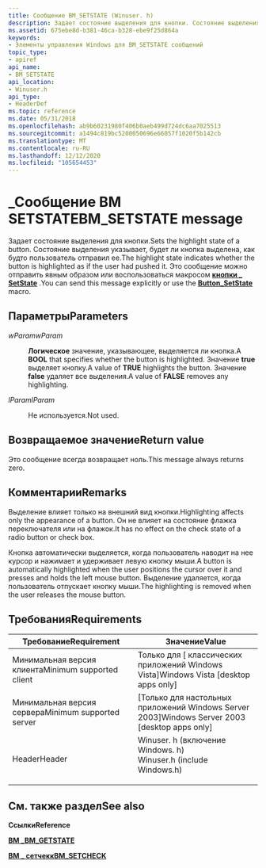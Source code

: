 ```yaml
---
title: Сообщение BM_SETSTATE (Winuser. h)
description: Задает состояние выделения для кнопки. Состояние выделения указывает, будет ли кнопка выделена, как будто пользователь отправил ее. Это сообщение можно отправить явным образом или воспользоваться \_ макросом кнопки SetState.
ms.assetid: 675ebe8d-b381-46ca-b328-ebe9f25d864a
keywords:
- Элементы управления Windows для BM_SETSTATE сообщений
topic_type:
- apiref
api_name:
- BM_SETSTATE
api_location:
- Winuser.h
api_type:
- HeaderDef
ms.topic: reference
ms.date: 05/31/2018
ms.openlocfilehash: ab9b60231980f406b0aeb499d724dc6aa7025513
ms.sourcegitcommit: a1494c819bc5200050696e66057f1020f5b142cb
ms.translationtype: MT
ms.contentlocale: ru-RU
ms.lasthandoff: 12/12/2020
ms.locfileid: "105654453"
---
```

# <a name="bm_setstate-message"></a><span data-ttu-id="195a3-106">\_Сообщение BM SETSTATE</span><span class="sxs-lookup"><span data-stu-id="195a3-106">BM\_SETSTATE message</span></span>

<span data-ttu-id="195a3-107">Задает состояние выделения для кнопки.</span><span class="sxs-lookup"><span data-stu-id="195a3-107">Sets the highlight state of a button.</span></span> <span data-ttu-id="195a3-108">Состояние выделения указывает, будет ли кнопка выделена, как будто пользователь отправил ее.</span><span class="sxs-lookup"><span data-stu-id="195a3-108">The highlight state indicates whether the button is highlighted as if the user had pushed it.</span></span> <span data-ttu-id="195a3-109">Это сообщение можно отправить явным образом или воспользоваться макросом [**кнопки \_ SetState**](/windows/desktop/api/Windowsx/nf-windowsx-button_setstate) .</span><span class="sxs-lookup"><span data-stu-id="195a3-109">You can send this message explicitly or use the [**Button\_SetState**](/windows/desktop/api/Windowsx/nf-windowsx-button_setstate) macro.</span></span>

## <a name="parameters"></a><span data-ttu-id="195a3-110">Параметры</span><span class="sxs-lookup"><span data-stu-id="195a3-110">Parameters</span></span>

<dl> <dt>

<span data-ttu-id="195a3-111">*wParam*</span><span class="sxs-lookup"><span data-stu-id="195a3-111">*wParam*</span></span> 
</dt> <dd>

<span data-ttu-id="195a3-112">**Логическое** значение, указывающее, выделяется ли кнопка.</span><span class="sxs-lookup"><span data-stu-id="195a3-112">A **BOOL** that specifies whether the button is highlighted.</span></span> <span data-ttu-id="195a3-113">Значение **true** выделяет кнопку.</span><span class="sxs-lookup"><span data-stu-id="195a3-113">A value of **TRUE** highlights the button.</span></span> <span data-ttu-id="195a3-114">Значение **false** удаляет все выделения.</span><span class="sxs-lookup"><span data-stu-id="195a3-114">A value of **FALSE** removes any highlighting.</span></span>

</dd> <dt>

<span data-ttu-id="195a3-115">*lParam*</span><span class="sxs-lookup"><span data-stu-id="195a3-115">*lParam*</span></span> 
</dt> <dd>

<span data-ttu-id="195a3-116">Не используется.</span><span class="sxs-lookup"><span data-stu-id="195a3-116">Not used.</span></span>

</dd> </dl>

## <a name="return-value"></a><span data-ttu-id="195a3-117">Возвращаемое значение</span><span class="sxs-lookup"><span data-stu-id="195a3-117">Return value</span></span>

<span data-ttu-id="195a3-118">Это сообщение всегда возвращает ноль.</span><span class="sxs-lookup"><span data-stu-id="195a3-118">This message always returns zero.</span></span>

## <a name="remarks"></a><span data-ttu-id="195a3-119">Комментарии</span><span class="sxs-lookup"><span data-stu-id="195a3-119">Remarks</span></span>

<span data-ttu-id="195a3-120">Выделение влияет только на внешний вид кнопки.</span><span class="sxs-lookup"><span data-stu-id="195a3-120">Highlighting affects only the appearance of a button.</span></span> <span data-ttu-id="195a3-121">Он не влияет на состояние флажка переключателя или на флажок.</span><span class="sxs-lookup"><span data-stu-id="195a3-121">It has no effect on the check state of a radio button or check box.</span></span>

<span data-ttu-id="195a3-122">Кнопка автоматически выделяется, когда пользователь наводит на нее курсор и нажимает и удерживает левую кнопку мыши.</span><span class="sxs-lookup"><span data-stu-id="195a3-122">A button is automatically highlighted when the user positions the cursor over it and presses and holds the left mouse button.</span></span> <span data-ttu-id="195a3-123">Выделение удаляется, когда пользователь отпускает кнопку мыши.</span><span class="sxs-lookup"><span data-stu-id="195a3-123">The highlighting is removed when the user releases the mouse button.</span></span>

## <a name="requirements"></a><span data-ttu-id="195a3-124">Требования</span><span class="sxs-lookup"><span data-stu-id="195a3-124">Requirements</span></span>



| <span data-ttu-id="195a3-125">Требование</span><span class="sxs-lookup"><span data-stu-id="195a3-125">Requirement</span></span> | <span data-ttu-id="195a3-126">Значение</span><span class="sxs-lookup"><span data-stu-id="195a3-126">Value</span></span> |
|-------------------------------------|----------------------------------------------------------------------------------------------------------|
| <span data-ttu-id="195a3-127">Минимальная версия клиента</span><span class="sxs-lookup"><span data-stu-id="195a3-127">Minimum supported client</span></span><br/> | <span data-ttu-id="195a3-128">Только для \[ классических приложений Windows Vista\]</span><span class="sxs-lookup"><span data-stu-id="195a3-128">Windows Vista \[desktop apps only\]</span></span><br/>                                                           |
| <span data-ttu-id="195a3-129">Минимальная версия сервера</span><span class="sxs-lookup"><span data-stu-id="195a3-129">Minimum supported server</span></span><br/> | <span data-ttu-id="195a3-130">\[Только для настольных приложений Windows Server 2003\]</span><span class="sxs-lookup"><span data-stu-id="195a3-130">Windows Server 2003 \[desktop apps only\]</span></span><br/>                                                     |
| <span data-ttu-id="195a3-131">Header</span><span class="sxs-lookup"><span data-stu-id="195a3-131">Header</span></span><br/>                   | <dl> <span data-ttu-id="195a3-132"><dt>Winuser. h (включение Windows. h)</dt></span><span class="sxs-lookup"><span data-stu-id="195a3-132"><dt>Winuser.h (include Windows.h)</dt></span></span> </dl> |



## <a name="see-also"></a><span data-ttu-id="195a3-133">См. также раздел</span><span class="sxs-lookup"><span data-stu-id="195a3-133">See also</span></span>

<dl> <dt>

<span data-ttu-id="195a3-134">**Ссылки**</span><span class="sxs-lookup"><span data-stu-id="195a3-134">**Reference**</span></span>
</dt> <dt>

[<span data-ttu-id="195a3-135">**BM \_**</span><span class="sxs-lookup"><span data-stu-id="195a3-135">**BM\_GETSTATE**</span></span>](bm-getstate.md)
</dt> <dt>

[<span data-ttu-id="195a3-136">**BM \_ сетчекк**</span><span class="sxs-lookup"><span data-stu-id="195a3-136">**BM\_SETCHECK**</span></span>](bm-setcheck.md)
</dt> </dl>

 

 





